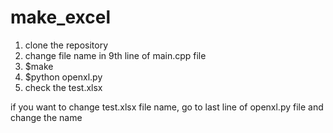 # make_excel

1. clone the repository
2. change file name in 9th line of main.cpp file
3. $make
4. $python openxl.py
5. check the test.xlsx

if you want to change test.xlsx file name,
go to last line of openxl.py file and change the name
